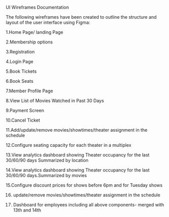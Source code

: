 UI Wireframes Documentation

The following wireframes have been created to outline the structure and layout of the user interface  using Figma: 

1.Home Page/ landing Page 

2.Membership options

3.Registration

4.Login Page

5.Book Tickets

6.Book Seats

7.Member Profile Page

8.View List of Movies Watched in Past 30 Days

9.Payment Screen

10.Cancel Ticket 

11.Add/update/remove movies/showtimes/theater assignment in the schedule

12.Configure seating capacity for each theater in a multiplex

13.View analytics dashboard showing Theater occupancy for the last 30/60/90 days Summarized by location

14.View analytics dashboard showing Theater occupancy for the last 30/60/90 days.Summarized by movies

15.Configure discount prices for shows before 6pm and for Tuesday shows

16. update/remove movies/showtimes/theater assignment in the schedule

17. Dashboard for employees including all above components- merged with 13th and 14th


